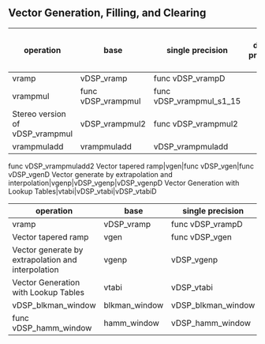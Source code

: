 
## Vector Generation, Filling, and Clearing

operation|base | single precision | double precision |fixed-point 1.15| fixed-point 8.24 format
---|---|---|---|---|---
vramp | vDSP_vramp |func vDSP_vrampD
vrampmul|func vDSP_vrampmul|func vDSP_vrampmul_s1_15|
Stereo version of vDSP_vrampmul|vDSP_vrampmul2|func vDSP_vrampmul2
vrampmuladd|vrampmuladd|vDSP_vrampmuladd
func vDSP_vrampmuladd2
Vector tapered ramp|vgen|func vDSP_vgen|func vDSP_vgenD
Vector generate by extrapolation and interpolation|vgenp|vDSP_vgenp|vDSP_vgenpD
Vector Generation with Lookup Tables|vtabi|vDSP_vtabi|vDSP_vtabiD


operation|base | single precision | double precision 
---|---|---|---
vramp | vDSP_vramp |func vDSP_vrampD
Vector tapered ramp|vgen|func vDSP_vgen|func vDSP_vgenD
Vector generate by extrapolation and interpolation|vgenp|vDSP_vgenp|vDSP_vgenpD
Vector Generation with Lookup Tables|vtabi|vDSP_vtabi|vDSP_vtabiD
vDSP_blkman_window|blkman_window|vDSP_blkman_window|vDSP_blkman_windowD
func vDSP_hamm_window|hamm_window|vDSP_hamm_window|vDSP_hamm_windowD
